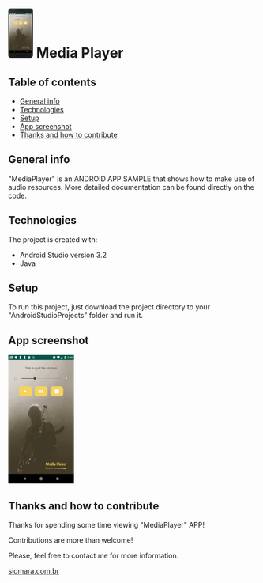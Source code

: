 # <kbd><img src="https://github.com/siomarapantarotto/readme-screenshots/blob/master/MediaPlayer/mediaplayer_device.png" width="50" height="100"/></kbd>  Media Player


## Table of contents
* [General info](#general-info)
* [Technologies](#technologies)
* [Setup](#setup)
* [App screenshot](#app-screenshot)
* [Thanks and how to contribute](#thanks-and-how-to-contribute)


## General info
"MediaPlayer" is an ANDROID APP SAMPLE that shows how to make use of audio resources.
More detailed documentation can be found directly on the code.


## Technologies
The project is created with:
* Android Studio version 3.2
* Java


## Setup
To run this project, just download the project directory to your "AndroidStudioProjects" folder and run it.


## App screenshot
<kbd><img src="https://github.com/siomarapantarotto/readme-screenshots/blob/master/MediaPlayer/mediaplayer.png" width="133" height="260"/></kbd>


## Thanks and how to contribute
Thanks for spending some time viewing "MediaPlayer" APP!

Contributions are more than welcome!

Please, feel free to contact me for more information.

[siomara.com.br](http://www.siomara.com.br)
